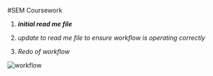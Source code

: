 #SEM Coursework  
1. **_initial read me file_**

2. _update to read me file to ensure workflow is operating correctly_
3. _Redo of workflow_

![workflow](https://github.com/JamesMcFaul/sem/actions/workflows/main.yml/badge.svg)